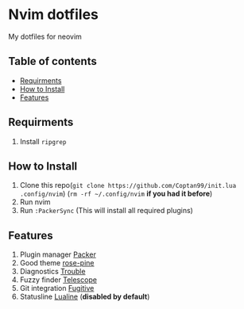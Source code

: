 # Nvim dotfiles

My dotfiles for neovim

## Table of contents

* [Requirments](#requirments)
* [How to Install](#how-to-install)
* [Features](#features)

## Requirments

1. Install `ripgrep`

## How to Install

1. Clone this repo(```git clone https://github.com/Coptan99/init.lua .config/nvim```) (```rm -rf ~/.config/nvim``` **if you had it before**)
2. Run nvim
3. Run `:PackerSync` (This will install all required plugins)

## Features

1. Plugin manager [Packer](https://github.com/wbthomason/packer.nvim)
2. Good theme [rose-pine](https://github.com/rose-pine/neovim)
3. Diagnostics [Trouble](https://github.com/folke/trouble.nvim)
4. Fuzzy finder [Telescope](https://github.com/nvim-telescope/telescope.nvim)
6. Git integration [Fugitive](https://github.com/tpope/vim-fugitive)
7. Statusline [Lualine](https://github.com/nvim-lualine/lualine.nvim) (**disabled by default**)
